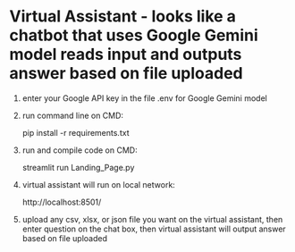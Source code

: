 # Virtual Assistant  - looks like a chatbot that uses Google Gemini model reads input and outputs answer based on file uploaded

1. enter your Google API key in the file .env for Google Gemini model

2. run command line on CMD:

   pip install -r requirements.txt

3. run and compile code on CMD:

   streamlit run Landing_Page.py

4. virtual assistant will run on local network:

   http://localhost:8501/

5. upload any csv, xlsx, or json file you want on the virtual assistant, then enter question on the chat box, then virtual assistant will output answer based on file uploaded
